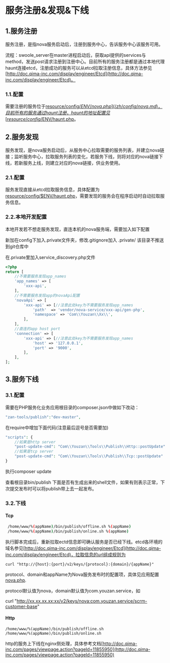 # 服务注册&发现&下线

## 1.服务注册

服务注册，是指nova服务启动后，注册到服务中心，告诉服务中心该服务可用。

流程：swoole\_server在master进程启动后，获取api提供的services与method，发送post请求注册到注册中心。目前所有的服务注册都是通过本地代理haunt连接etcd，注册成功的服务可以从etcd拉取注册信息，具体方法参见[http://doc.qima-inc.com/display/engineer/Etcd](http://doc.qima-inc.com/display/engineer/Etcd)。

### 1.1.配置

需要注册的服务位于[resource/config/$ENV/nova.php](/zh/config/nova.md)，目前所有的服务通过haunt注册，haunt的地址配置见[resource/config/$ENV/haunt.php](/zh/config/haunt.md)。

## 2.服务发现

服务发现，是nova服务启动后，从服务中心拉取需要的服务列表，并建立nova链接；监听服务中心，拉取服务列表的变化，若服务下线，则将对应的nova链接下线，若新服务上线，则建立对应的nova链接，供业务使用。

### 2.1.配置

服务发现直接从etcd拉取服务信息，具体配置为[resource/config/$ENV/haunt.php](/zh/config/haunt.md)，需要发现的服务会在程序启动时自动拉取服务信息。

### 2.2.本地开发配置

本地开发若不想走服务发现，直连本机的nova服务端，需要加入如下配置

新加在config下加入.private文件夹，修改.gitignore加入 .private/ 该目录不推送到git仓库中

在.private里加入service\_discovery.php文件

```php
<?php
return [
    //不需要服务发现app_names
    'app_names' => [
        'xxx-api',
    ],
    //不需要服务发现app的novaApi配置
    'novaApi' => [
        'xxx-api' => [//注意此处key为不需要服务发现app_names
            'path'  => 'vendor/nova-service/xxx-api/gen-php',
            'namespace' => 'Com\\Youzan\\Xx\\',
        ],
    ],
    //直连的app host port
    'connection' => [
        'xxx-api' => [//注意此处key为不需要服务发现app_names
            'host' => '127.0.0.1',
            'port' => '9000',
        ],
    ],
];
```

## 3.服务下线

### 3.1.配置

需要在PHP服务化业务应用根目录的composer.json中做如下改动：

```php
"zan-tools/publish":"dev-master",
```

在require中增加下面代码\(注意最后逗号是否需要加\)

```php
"scripts": {
    //如果是http server
    "post-update-cmd": "Com\\Youzan\\Tools\\Publish\\Http::postUpdate"
    //如果是tcp server
    "post-update-cmd": "Com\\Youzan\\Tools\\Publish\\Tcp::postUpdate"
}
```

执行composer update

查看根目录bin/publish 下面是否有生成出来的shell文件，如果有则表示正常，下次提交发布时可以将publish带上去一起发布。

### 3.2.下线

#### Tcp

```bash
 /home/www/%(appName)/bin/publish/offline.sh %(appName)
 /home/www/%(appName)/bin/publish/online.sh %(appName)
```

执行脚本完成后，重新拉取ectd信息即可确认服务是否已经下线。etcd各环境的域名参见[http://doc.qima-inc.com/display/engineer/Etcd](http://doc.qima-inc.com/display/engineer/Etcd)，拉取信息的url组成规则为

```
curl "http://{host}:{port}/v2/keys/{protocol}:{domain}/{appName}"
```

protocol、domain和appName为Nova服务发布时的配置项，具体见应用配置[nova.php](/zh/config/nova.md).

protocol默认值为nova，domain默认值为com.youzan.service，如

curl "http://xx.xx.xx.xx:xx/v2/keys/nova:com.youzan.service/scrm-customer-base"

#### Http

```
/home/www/%(appName)/bin/publish/offline.sh
/home/www/%(appName)/bin/publish/online.sh
```

http的服务上下线在nginx侧处理，具体参考文档[http://doc.qima-inc.com/pages/viewpage.action?pageId=11855950](http://doc.qima-inc.com/pages/viewpage.action?pageId=11855950)

